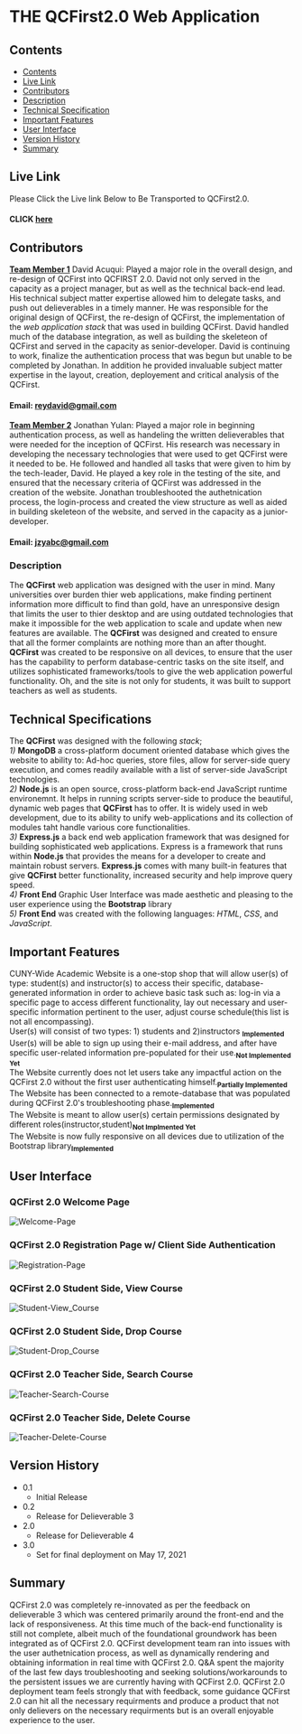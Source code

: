 # THE QCFirst2.0 Web Application

## Contents
* [Contents](#contents)
* [Live Link](#live-link)
* [Contributors](#contributors)
* [Description](#description)
* [Technical Specification](#technical-specification)
* [Important Features](#important-features)
* [User Interface](#user-interface)
* [Version History](#version-history)
* [Summary](#summary)

## Live Link
Please Click the Live link Below to Be Transported to QCFirst2.0.<br>
#### CLICK [here](https:localhost:3000/)

## Contributors
<u>**Team Member 1**</u> David Acuqui: Played a major role in the overall design, and re-design of QCFirst into QCFIRST 2.0. David not only served in the capacity as a project manager, but as well as the technical back-end lead. His technical subject matter expertise allowed him to delegate tasks, and push out delieverables in a timely manner. He was responsible for the original design of QCFirst, the re-design of QCFirst, the implementation of the *web application stack* that was used in building QCFirst. David handled much of the database integration, as well as building the skeleteon of QCFirst and served in the capacity as senior-developer. David is continuing to work, finalize the authentication process that was begun but unable to be completed by Jonathan. In addition he provided invaluable subject matter expertise in the layout, creation, deployement and critical analysis of the QCFirst. <br>
#### Email: reydavid@gmail.com

<u>**Team Member 2**</u> Jonathan Yulan: Played a major role in beginning authentication process, as well as handeling the written delieverables that were needed for the inception of QCFirst. His research was necessary in developing the necessary technologies that were used to get QCFirst were it needed to be. He followed and handled all tasks that were given to him by the tech-leader, David. He played a key role in the testing of the site, and ensured that the necessary criteria of QCFirst was addressed in the creation of the website. Jonathan troubleshooted the authetnication process, the login-process and created the view structure as well as aided in building skeleteon of the website, and served in the capacity as a junior-developer.<br>
#### Email: jzyabc@gmail.com  

### Description 
The **QCFirst** web application was designed with the user in mind. Many universities over burden thier web applications, make finding pertinent information more difficult to find than gold, have an unresponsive design that limits the user to thier desktop and are using outdated technologies that make it impossible for the web application to scale and update when new features are available. The **QCFirst** was designed and created to ensure that all the former complaints are nothing more than an after thought. **QCFirst** was created to be responsive on all devices, to ensure that the user has the capability to perform database-centric tasks on the site itself, and utilizes sophisticated frameworks/tools to give the web application powerful functionality. Oh, and the site is not only for students, it was built to support teachers as well as students. 

## Technical Specifications 
The **QCFirst** was designed with the following *stack*;<br>
 *1)* **MongoDB** a cross-platform document oriented database which gives the website to ability to: Ad-hoc queries, store files, allow for server-side query execution, and comes readily available with a list of server-side JavaScript technologies. <br>
 *2)* **Node.js** is an open source, cross-platform back-end JavaScript runtime environemnt. It helps in running scripts server-side to produce the beautiful, dynamic web pages that **QCFirst** has to offer. It is widely used in web development, due to its ability to unify web-applications and its collection of modules taht handle various core functionalities. <br>
 *3)* **Express.js** a back end web application framework that was designed for building sophisticated web applications. Express is a framework that runs within **Node.js** that provides the means for a developer to create and maintain robust servers. **Express.js** comes with many built-in features that give **QCFirst** better functionality, increased security and help improve query speed. <br>
 *4)* **Front End** Graphic User Interface was made aesthetic and pleasing to the user experience using the **Bootstrap** library<br>
 *5)* **Front End** was created with the following languages: *HTML*, *CSS*, and *JavaScript*.

## Important Features
CUNY-Wide Academic Website is a one-stop shop that will allow user(s) of type: student(s) and instructor(s) to access their specific, database-generated information in order to achieve basic task such as: log-in via a specific page to access different functionality, lay out necessary and user-specific information pertinent to the user, adjust course schedule(this list is not all encompassing).<br>
User(s) will consist of two types: 1) students and 2)instructors <sub>**Implemented**</sub> <br>
User(s) will be able to sign up using their e-mail address, and after have specific user-related information pre-populated for their use.<sub>**Not Implemented Yet**</sub> <br>
The Website currently does not let users take any impactful action on the QCFirst 2.0 without the first user authenticating himself.<sub>**Partially Implemented**</sub> <br>
The Website has been connected to a remote-database that was populated during QCFirst 2.0's troubleshooting phase.<sub>**Implemented**</sub><br>
The Website is meant to allow user(s) certain permissions designated by different roles(instructor,student)<sub>**Not Implmented Yet**</sub><br> 
The Website is now fully responsive on all devices due to utilization of the Bootstrap library<sub>**Implemented**</sub>

## User Interface

### QCFirst 2.0 Welcome Page
![Welcome-Page](https://i.imgur.com/uWS6WUD.png)

### QCFirst 2.0 Registration Page w/ Client Side Authentication
![Registration-Page](https://i.imgur.com/tc8mrqW.png)

### QCFirst 2.0 Student Side, View Course 
![Student-View_Course](https://i.imgur.com/zhXfZnA.png)

### QCFirst 2.0 Student Side, Drop Course 
![Student-Drop_Course](https://i.imgur.com/Mj4dm1I.png)

### QCFirst 2.0 Teacher Side, Search Course
![Teacher-Search-Course](https://i.imgur.com/RiwpuOu.png)

### QCFirst 2.0 Teacher Side, Delete Course 
![Teacher-Delete-Course](https://i.imgur.com/dsbw2f3.png)

## Version History 
* 0.1 
	* Initial Release
* 0.2 
	* Release for Delieverable 3
* 2.0
	* Release for Delieverable 4
* 3.0 
	* Set for final deployment on May 17, 2021 

## Summary 
QCFirst 2.0 was completely re-innovated as per the feedback on delieverable 3 which was centered primarily around the front-end and the lack of responsiveness. At this time much of the back-end functionality is still not complete, albeit much of the foundational groundwork has been integrated as of QCFirst 2.0. QCFirst development team ran into issues with the user authetnication process, as well as dynamically rendering and obtaining information in real time with QCFirst 2.0. Q&A spent the majority of the last few days troubleshooting and seeking solutions/workarounds to the persistent issues we are currently having with QCFirst 2.0. QCFirst 2.0 deployment team feels strongly that with feedback, some guidance QCFirst 2.0 can hit all the necessary requirments and produce a product that not only delievers on the necessary requirments but is an overall enjoyable experience to the user.   
